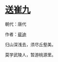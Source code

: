 # [送崔九](http://so.gushiwen.org/view_5834.aspx)

朝代：唐代

作者：[裴迪](http://so.gushiwen.org/author_302.aspx)

归山深浅去，须尽丘壑美。

莫学武陵人，暂游桃源里。